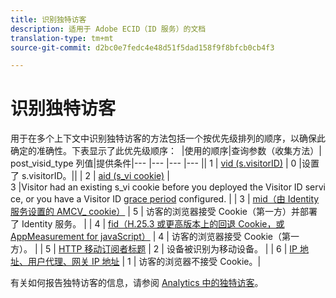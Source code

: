 ```yaml
---
title: 识别独特访客
description: 适用于 Adobe ECID（ID 服务）的文档
translation-type: tm+mt
source-git-commit: d2bc0e7fedc4e48d51f5dad158f9f8bfcb0cb4f3

---
```



# 识别独特访客

用于在多个上下文中识别独特访客的方法包括一个按优先级排列的顺序，以确保此确定的准确性。下表显示了此优先级顺序： 
|使用的顺序|查询参数（收集方法）| post_visid_type 列值|提供条件|--- |--- |--- |--- || 1 | [vid (s.visitorID)](https://docs.adobe.com/content/help/zh-Hans/analytics/technotes/visitor-identification.html) | 0 |设置了 s.visitorID。||
| 2 | [aid (s_vi cookie)](https://docs.adobe.com/content/help/zh-Hans/analytics/technotes/visitor-identification.html) | 3 |Visitor had an existing s_vi cookie before you deployed the Visitor ID service, or you have a Visitor ID [grace period](https://docs.adobe.com/content/help/zh-Hans/id-service/using/reference/analytics-reference/grace-period.html) configured. |
| 3 | [mid（由 Identity 服务设置的 AMCV_ cookie）](https://docs.adobe.com/content/help/zh-Hans/id-service/using/home.html) | 5 | 访客的浏览器接受 Cookie（第一方）并部署了 Identity 服务。 |
| 4 | [fid（H.25.3 或更高版本上的回退 Cookie，或 AppMeasurement for javaScript）](https://docs.adobe.com/content/help/zh-Hans/analytics/technotes/visitor-identification.html) | 4 | 访客的浏览器接受 Cookie（第一方）。 |
| 5 | [HTTP 移动订阅者标题](https://docs.adobe.com/content/help/zh-Hans/analytics/technotes/visitor-identification.html) | 2 | 设备被识别为移动设备。 |
| 6 | [IP 地址、用户代理、网关 IP 地址](https://docs.adobe.com/content/help/zh-Hans/analytics/technotes/visitor-identification.html) | 1 | 访客的浏览器不接受 Cookie。|

有关如何报告独特访客的信息，请参阅 [Analytics 中的独特访客](https://docs.adobe.com/content/help/zh-Hans/analytics/components/variables/dimensions-reports/reports-unique-visitors-v15-dsc.html)。
